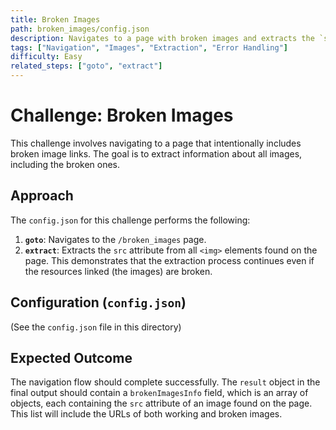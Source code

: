 ```yaml
---
title: Broken Images
path: broken_images/config.json
description: Navigates to a page with broken images and extracts the `src` attribute of all images, demonstrating handling of potentially missing resources.
tags: ["Navigation", "Images", "Extraction", "Error Handling"]
difficulty: Easy
related_steps: ["goto", "extract"]
---
```


# Challenge: Broken Images

This challenge involves navigating to a page that intentionally includes broken image links. The goal is to extract information about all images, including the broken ones.

## Approach

The `config.json` for this challenge performs the following:

1.  **`goto`**: Navigates to the `/broken_images` page.
2.  **`extract`**: Extracts the `src` attribute from all `<img>` elements found on the page. This demonstrates that the extraction process continues even if the resources linked (the images) are broken.

## Configuration (`config.json`)

(See the `config.json` file in this directory)

## Expected Outcome

The navigation flow should complete successfully. The `result` object in the final output should contain a `brokenImagesInfo` field, which is an array of objects, each containing the `src` attribute of an image found on the page. This list will include the URLs of both working and broken images.
